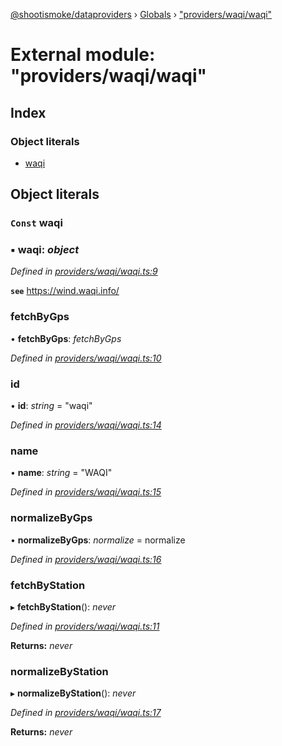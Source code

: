 [@shootismoke/dataproviders](../README.md) › [Globals](../globals.md) › ["providers/waqi/waqi"](_providers_waqi_waqi_.md)

# External module: "providers/waqi/waqi"

## Index

### Object literals

* [waqi](_providers_waqi_waqi_.md#const-waqi)

## Object literals

### `Const` waqi

### ▪ **waqi**: *object*

*Defined in [providers/waqi/waqi.ts:9](https://github.com/shootismoke/common/blob/092361a/packages/dataproviders/src/providers/waqi/waqi.ts#L9)*

**`see`** https://wind.waqi.info/

###  fetchByGps

• **fetchByGps**: *fetchByGps*

*Defined in [providers/waqi/waqi.ts:10](https://github.com/shootismoke/common/blob/092361a/packages/dataproviders/src/providers/waqi/waqi.ts#L10)*

###  id

• **id**: *string* = "waqi"

*Defined in [providers/waqi/waqi.ts:14](https://github.com/shootismoke/common/blob/092361a/packages/dataproviders/src/providers/waqi/waqi.ts#L14)*

###  name

• **name**: *string* = "WAQI"

*Defined in [providers/waqi/waqi.ts:15](https://github.com/shootismoke/common/blob/092361a/packages/dataproviders/src/providers/waqi/waqi.ts#L15)*

###  normalizeByGps

• **normalizeByGps**: *normalize* =  normalize

*Defined in [providers/waqi/waqi.ts:16](https://github.com/shootismoke/common/blob/092361a/packages/dataproviders/src/providers/waqi/waqi.ts#L16)*

###  fetchByStation

▸ **fetchByStation**(): *never*

*Defined in [providers/waqi/waqi.ts:11](https://github.com/shootismoke/common/blob/092361a/packages/dataproviders/src/providers/waqi/waqi.ts#L11)*

**Returns:** *never*

###  normalizeByStation

▸ **normalizeByStation**(): *never*

*Defined in [providers/waqi/waqi.ts:17](https://github.com/shootismoke/common/blob/092361a/packages/dataproviders/src/providers/waqi/waqi.ts#L17)*

**Returns:** *never*
